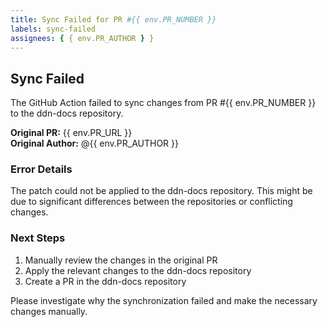 ```yaml
---
title: Sync Failed for PR #{{ env.PR_NUMBER }}
labels: sync-failed
assignees: { { env.PR_AUTHOR } }
---
```


## Sync Failed

The GitHub Action failed to sync changes from PR #{{ env.PR_NUMBER }} to the ddn-docs repository.

**Original PR:** {{ env.PR_URL }}  
**Original Author:** @{{ env.PR_AUTHOR }}

### Error Details

The patch could not be applied to the ddn-docs repository. This might be due to significant differences between the
repositories or conflicting changes.

### Next Steps

1. Manually review the changes in the original PR
2. Apply the relevant changes to the ddn-docs repository
3. Create a PR in the ddn-docs repository

Please investigate why the synchronization failed and make the necessary changes manually.
